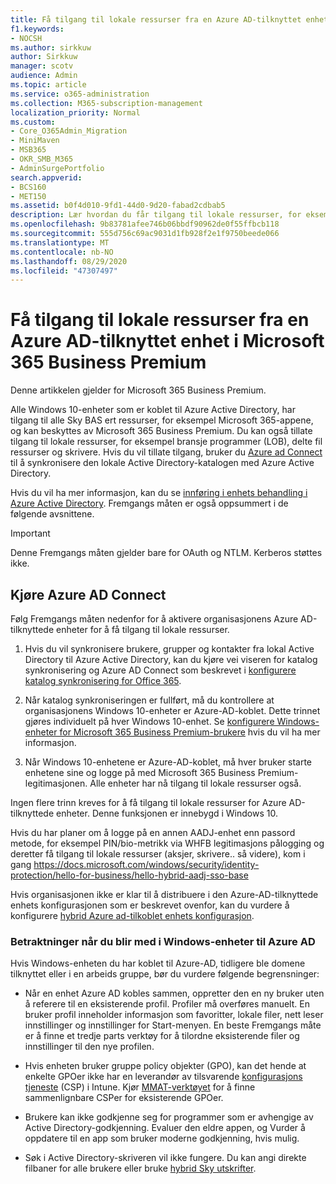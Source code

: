 ```yaml
---
title: Få tilgang til lokale ressurser fra en Azure AD-tilknyttet enhet i Microsoft 365 Business
f1.keywords:
- NOCSH
ms.author: sirkkuw
author: Sirkkuw
manager: scotv
audience: Admin
ms.topic: article
ms.service: o365-administration
ms.collection: M365-subscription-management
localization_priority: Normal
ms.custom:
- Core_O365Admin_Migration
- MiniMaven
- MSB365
- OKR_SMB_M365
- AdminSurgePortfolio
search.appverid:
- BCS160
- MET150
ms.assetid: b0f4d010-9fd1-44d0-9d20-fabad2cdbab5
description: Lær hvordan du får tilgang til lokale ressurser, for eksempel bransje programmer, delte fil ressurser og skrivere fra en Azure Active Directory-enhet som er koblet til Windows 10.
ms.openlocfilehash: 9b83781afee746b06bbdf90962de0f55ffbcb118
ms.sourcegitcommit: 555d756c69ac9031d1fb928f2e1f9750beede066
ms.translationtype: MT
ms.contentlocale: nb-NO
ms.lasthandoff: 08/29/2020
ms.locfileid: "47307497"
---
```

# <a name="access-on-premises-resources-from-an-azure-ad-joined-device-in-microsoft-365-business-premium"></a>Få tilgang til lokale ressurser fra en Azure AD-tilknyttet enhet i Microsoft 365 Business Premium

Denne artikkelen gjelder for Microsoft 365 Business Premium.

Alle Windows 10-enheter som er koblet til Azure Active Directory, har tilgang til alle Sky BAS ert ressurser, for eksempel Microsoft 365-appene, og kan beskyttes av Microsoft 365 Business Premium. Du kan også tillate tilgang til lokale ressurser, for eksempel bransje programmer (LOB), delte fil ressurser og skrivere. Hvis du vil tillate tilgang, bruker du [Azure ad Connect](https://docs.microsoft.com/azure/active-directory/connect/active-directory-aadconnect) til å synkronisere den lokale Active Directory-katalogen med Azure Active Directory. 

Hvis du vil ha mer informasjon, kan du se [innføring i enhets behandling i Azure Active Directory](https://docs.microsoft.com/azure/active-directory/device-management-introduction).
Fremgangs måten er også oppsummert i de følgende avsnittene.

> [!IMPORTANT]
> Denne Fremgangs måten gjelder bare for OAuth og NTLM. Kerberos støttes ikke.
 
## <a name="run-azure-ad-connect"></a>Kjøre Azure AD Connect

Følg Fremgangs måten nedenfor for å aktivere organisasjonens Azure AD-tilknyttede enheter for å få tilgang til lokale ressurser.
  
1. Hvis du vil synkronisere brukere, grupper og kontakter fra lokal Active Directory til Azure Active Directory, kan du kjøre vei viseren for katalog synkronisering og Azure AD Connect som beskrevet i [konfigurere katalog synkronisering for Office 365](https://docs.microsoft.com/microsoft-365/enterprise/set-up-directory-synchronization).
    
2. Når katalog synkroniseringen er fullført, må du kontrollere at organisasjonens Windows 10-enheter er Azure-AD-koblet. Dette trinnet gjøres individuelt på hver Windows 10-enhet. Se [konfigurere Windows-enheter for Microsoft 365 Business Premium-brukere](set-up-windows-devices.md) hvis du vil ha mer informasjon. 
    
3. Når Windows 10-enhetene er Azure-AD-koblet, må hver bruker starte enhetene sine og logge på med Microsoft 365 Business Premium-legitimasjonen. Alle enheter har nå tilgang til lokale ressurser også.
    
Ingen flere trinn kreves for å få tilgang til lokale ressurser for Azure AD-tilknyttede enheter. Denne funksjonen er innebygd i Windows 10. 

Hvis du har planer om å logge på en annen AADJ-enhet enn passord metode, for eksempel PIN/bio-metrikk via WHFB legitimasjons pålogging og deretter få tilgang til lokale ressurser (aksjer, skrivere.. så videre), kom i gang https://docs.microsoft.com/windows/security/identity-protection/hello-for-business/hello-hybrid-aadj-sso-base
  
Hvis organisasjonen ikke er klar til å distribuere i den Azure-AD-tilknyttede enhets konfigurasjonen som er beskrevet ovenfor, kan du vurdere å konfigurere [hybrid Azure ad-tilkoblet enhets konfigurasjon](manage-windows-devices.md).
  
### <a name="considerations-when-you-join-windows-devices-to-azure-ad"></a>Betraktninger når du blir med i Windows-enheter til Azure AD

Hvis Windows-enheten du har koblet til Azure-AD, tidligere ble domene tilknyttet eller i en arbeids gruppe, bør du vurdere følgende begrensninger:
  
- Når en enhet Azure AD kobles sammen, oppretter den en ny bruker uten å referere til en eksisterende profil. Profiler må overføres manuelt. En bruker profil inneholder informasjon som favoritter, lokale filer, nett leser innstillinger og innstillinger for Start-menyen. En beste Fremgangs måte er å finne et tredje parts verktøy for å tilordne eksisterende filer og innstillinger til den nye profilen.

- Hvis enheten bruker gruppe policy objekter (GPO), kan det hende at enkelte GPOer ikke har en leverandør av tilsvarende [konfigurasjons tjeneste](https://docs.microsoft.com/windows/configuration/provisioning-packages/how-it-pros-can-use-configuration-service-providers) (CSP) i Intune. Kjør [MMAT-verktøyet](https://www.microsoft.com/download/details.aspx?id=45520) for å finne sammenlignbare CSPer for eksisterende GPOer.

- Brukere kan ikke godkjenne seg for programmer som er avhengige av Active Directory-godkjenning. Evaluer den eldre appen, og Vurder å oppdatere til en app som bruker moderne godkjenning, hvis mulig.

- Søk i Active Directory-skriveren vil ikke fungere. Du kan angi direkte filbaner for alle brukere eller bruke [hybrid Sky utskrifter](https://docs.microsoft.com/windows-server/administration/hybrid-cloud-print/hybrid-cloud-print-deploy).
